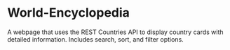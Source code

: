 # World-Encyclopedia
A webpage that uses the REST Countries API to display country cards with detailed information. Includes search, sort, and filter options.
